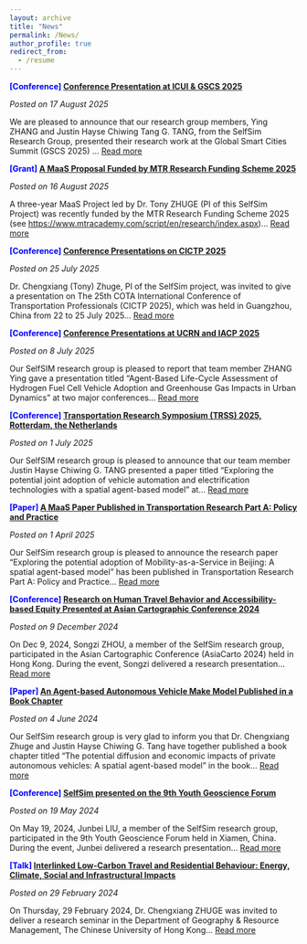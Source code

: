```yaml
---
layout: archive
title: "News"
permalink: /News/
author_profile: true
redirect_from:
  - /resume
---
```

**<font color=Blue>[Conference]</font> [Conference Presentation at ICUI & GSCS 2025](news-10.md)**

*Posted on 17 August 2025*

We are pleased to announce that our research group members, Ying ZHANG and Justin Hayse Chiwing Tang G. TANG, from the SelfSim Research Group, presented their research work at the Global Smart Cities Summit (GSCS 2025) ... [Read more](news-10.md)

**<font color=Blue>[Grant]</font> [A MaaS Proposal Funded by MTR Research Funding Scheme 2025](news-9.md)**

*Posted on 16 August 2025*

A three-year MaaS Project led by Dr. Tony ZHUGE (PI of this SelfSim Project) was recently funded by the MTR Research Funding Scheme 2025 (see https://www.mtracademy.com/script/en/research/index.aspx)... [Read more](news-9.md)

**<font color=Blue>[Conference]</font> [Conference Presentations on CICTP 2025](news-8.md)**

*Posted on 25 July 2025*

Dr. Chengxiang (Tony) Zhuge, PI of the SelfSim project, was invited to give a presentation on The 25th COTA International Conference of Transportation Professionals (CICTP 2025), which was held in Guangzhou, China from 22 to 25 July 2025... [Read more](news-8.md)

**<font color=Blue>[Conference]</font> [Conference Presentations at UCRN and IACP 2025](news-7.md)**

*Posted on 8 July 2025*

Our SelfSIM research group is pleased to report that team member ZHANG Ying gave a presentation titled “Agent-Based Life-Cycle Assessment of Hydrogen Fuel Cell Vehicle Adoption and Greenhouse Gas Impacts in Urban Dynamics” at two major conferences... [Read more](news-7.md)

**<font color=Blue>[Conference]</font> [Transportation Research Symposium (TRSS) 2025, Rotterdam, the Netherlands](news-6.md)**

*Posted on 1 July 2025*

Our SelfSIM research group is pleased to announce that our team member Justin Hayse Chiwing G. TANG presented a paper titled “Exploring the potential joint adoption of vehicle automation and electrification technologies with a spatial agent-based model” at... [Read more](news-6.md)

**<font color=Blue>[Paper]</font> [A MaaS Paper Published in Transportation Research Part A: Policy and Practice](news-5.md)**

*Posted on 1 April 2025*

Our SelfSim research group is pleased to announce the research paper “Exploring the potential adoption of Mobility-as-a-Service in Beijing: A spatial agent-based model” has been published in Transportation Research Part A: Policy and Practice... [Read more](news-5.md)

**<font color=Blue>[Conference]</font> [Research on Human Travel Behavior and Accessibility-based Equity Presented at Asian Cartographic Conference 2024](news-3.md)**

*Posted on 9 December 2024*

On Dec 9, 2024, Songzi ZHOU, a member of the SelfSim research group, participated in the Asian Cartographic Conference (AsiaCarto 2024) held in Hong Kong. During the event, Songzi delivered a research presentation... [Read more](news-3.md)

**<font color=Blue>[Paper]</font> [An Agent-based Autonomous Vehicle Make Model Published in a Book Chapter](news-4.md)**

*Posted on 4 June 2024*

Our SelfSim research group is very glad to inform you that Dr. Chengxiang Zhuge and Justin Hayse Chiwing G. Tang have together published a book chapter titled “The potential diffusion and economic impacts of private autonomous vehicles: A spatial agent-based model” in the book... [Read more](news-4.md)

**<font color=Blue>[Conference]</font> [SelfSim presented on the 9th Youth Geoscience Forum](news-2.md)**

*Posted on 19 May 2024*

On May 19, 2024, Junbei LIU, a member of the SelfSim research group, participated in the 9th Youth Geoscience Forum held in Xiamen, China. During the event, Junbei delivered a research presentation... [Read more](news-2.md)

**<font color=Blue>[Talk]</font> [Interlinked Low-Carbon Travel and Residential Behaviour: Energy, Climate, Social and  Infrastructural Impacts](news-1.md)**

*Posted on 29 February 2024*

On Thursday, 29 February 2024, Dr. Chengxiang ZHUGE was invited to deliver a research seminar in the Department of Geography & Resource Management, The Chinese University of Hong Kong... [Read more](news-1.md)






